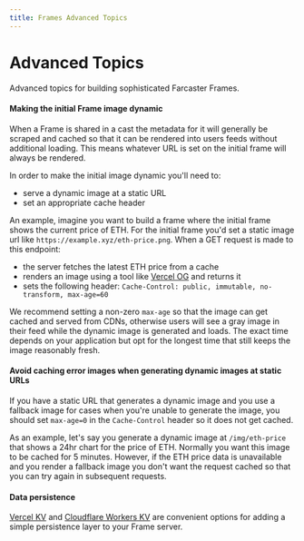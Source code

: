 ```yaml
---
title: Frames Advanced Topics
---
```


# Advanced Topics

Advanced topics for building sophisticated Farcaster Frames.

#### Making the initial Frame image dynamic

When a Frame is shared in a cast the metadata for it will generally be scraped
and cached so that it can be rendered into users feeds without additional
loading. This means whatever URL is set on the initial frame will always be
rendered.

In order to make the initial image dynamic you'll need to:

- serve a dynamic image at a static URL
- set an appropriate cache header

An example, imagine you want to build a frame where the initial frame shows the
current price of ETH. For the initial frame you'd set a static image url
like `https://example.xyz/eth-price.png`. When a GET request is made to this endpoint:

- the server fetches the latest ETH price from a cache
- renders an image using a tool like [Vercel OG](https://vercel.com/docs/functions/og-image-generation) and returns it
- sets the following header: `Cache-Control: public, immutable, no-transform, max-age=60`

We recommend setting a non-zero `max-age` so that the image can get cached and
served from CDNs, otherwise users will see a gray image in their feed while the
dynamic image is generated and loads. The exact time depends on your
application but opt for the longest time that still keeps the image reasonably
fresh.

#### Avoid caching error images when generating dynamic images at static URLs

If you have a static URL that generates a dynamic image and you use a fallback
image for cases when you're unable to generate the image, you should set
`max-age=0` in the `Cache-Control` header so it does not get cached.

As an example, let's say you generate a dynamic image at `/img/eth-price` that
shows a 24hr chart for the price of ETH. Normally you want this image to be
cached for 5 minutes. However, if the ETH price data is unavailable and you
render a fallback image you don't want the request cached so that you can try
again in subsequent requests.

#### Data persistence

[Vercel KV](https://vercel.com/docs/storage/vercel-kv) and [Cloudflare Workers
KV](https://developers.cloudflare.com/kv/) are convenient options for adding a
simple persistence layer to your Frame server.
